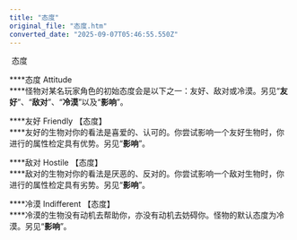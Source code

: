 ```yaml
---
title: "态度"
original_file: "态度.htm"
converted_date: "2025-09-07T05:46:55.550Z"
---
```


﻿ 态度   

****态度 Attitude  
****怪物对某名玩家角色的初始态度会是以下之一：友好、敌对或冷漠。另见“**友好**”、“**敌对**”、“**冷漠**”以及“**影响**”。

****友好 Friendly 【态度】  
****友好的生物对你的看法是喜爱的、认可的。你尝试影响一个友好生物时，你进行的属性检定具有优势。另见“**影响**”。

****敌对 Hostile 【态度】  
****敌对的生物对你的看法是厌恶的、反对的。你尝试影响一个敌对生物时，你进行的属性检定具有劣势。另见“**影响**”。

****冷漠 Indifferent 【态度】  
****冷漠的生物没有动机去帮助你，亦没有动机去妨碍你。怪物的默认态度为冷漠。另见“**影响**”。